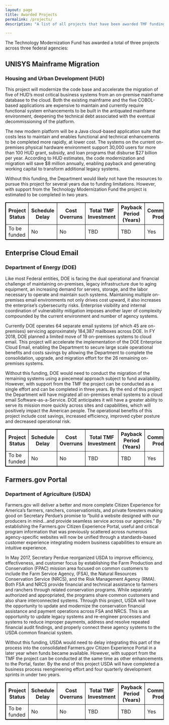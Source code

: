 ```yaml
---
layout: page
title: Awarded Projects
permalink: /projects/
description: "A list of all projects that have been awarded TMF funding."

---
```


The Technology Modernization Fund has awarded a total of three projects across three federal agencies:

## UNISYS Mainframe Migration
### Housing and Urban Development (HUD)

This project will modernize the code base and accelerate the migration of five of HUD’s most critical business systems from an on-premise mainframe database to the cloud. Both the existing mainframe and the five COBOL-based applications are expensive to maintain and currently require functional system enhancements to be built in the antiquated mainframe environment, deepening the technical debt associated with the eventual decommissioning of the platform. 

The new modern platform will be a Java cloud-based application suite that costs less to maintain and enables functional and technical enhancements to be completed more rapidly, at lower cost. The systems on the current on-premises physical hardware environment support 30,000 users for more than 100 HUD grant, subsidy, and loan programs that disburse $27 billion per year. According to HUD estimates, the code modernization and migration will save $8 million annually, enabling payback and generating working capital to transform additional legacy systems.

Without this funding, the Department would likely not have the resources to pursue this project for several years due to funding limitations. However, with support from the Technology Modernization Fund the project is estimated to be completed in two years. 

<style>
table, th, td {
    border: 1px solid black;
}
</style>

<table style="width:100%">
  <tr>
    <th>Project Status</th>
    <th>Schedule Delay</th>
    <th>Cost Overruns</th>
    <th>Total TMF Investment</th>
    <th>Payback Period (Years)</th>
    <th>Commercial Product</th>
  </tr>
  <tr>
    <td>To be funded</td>
    <td>No</td>
    <td>No</td>
    <td>TBD</td>
    <td>TBD</td>
    <td>Yes</td>
  </tr>
</table>

## Enterprise Cloud Email
### Department of Energy (DOE)

Like most Federal entities, DOE is facing the dual operational and financial challenge of maintaining on-premises, legacy infrastructure due to aging equipment, an increasing demand for servers, storage, and the labor necessary to operate and maintain such systems. Maintaining multiple on-premises email environments not only drives cost upward, it also increases the enterprise’s cybersecurity risks. Enterprise visibility and internal coordination of vulnerability mitigation imposes another layer of complexity compounded by the current environment and number of agency systems. 

Currently DOE operates 64 separate email systems (of which 45 are on-premises) servicing approximately 184,387 mailboxes across DOE. In FY 2018, DOE planned a limited move of 19 on-premises systems to cloud email. This project will accelerate the implementation of the DOE Enterprise Cloud Email, enabling the Department to secure large scale operational benefits and costs savings by allowing the Department to complete the consolidation, upgrade, and migration effort for the 26 remaining on-premises systems.

Without this funding, DOE would need to conduct the migration of the remaining systems using a piecemeal approach subject to fund availability. However, with support from the TMF the project can be conducted as a single effort and can be completed in three years. By the end of this project the Department will have migrated all on-premises email systems to a cloud email Software-as-a-Service. DOE anticipates it will have a greater ability to serve its mission more quickly across sites and capabilities, which will positively impact the American people. The operational benefits of this project include cost savings, increased efficiency, improved cyber posture and decreased operational risk.   

<style>
table, th, td {
    border: 1px solid black;
}
</style>

<table style="width:100%">
  <tr>
    <th>Project Status</th>
    <th>Schedule Delay</th>
    <th>Cost Overruns</th>
    <th>Total TMF Investment</th>
    <th>Payback Period (Years)</th>
    <th>Commercial Product</th>
  </tr>
  <tr>
    <td>To be funded</td>
    <td>No</td>
    <td>No</td>
    <td>TBD</td>
    <td>TBD</td>
    <td>Yes</td>
  </tr>
</table>

## Farmers.gov Portal
### Department of Agriculture (USDA)

Farmers.gov will deliver a better and more complete Citizen Experience for America’s farmers, ranchers, conservationists, and private foresters making good on Secretary Perdue’s promise to “build a website designed with our producers in mind...and provide seamless service across our agencies.” By establishing the Farmers.gov Citizen Experience Portal, useful and critical program information that was previously scattered across numerous agency-specific websites will now be unified through a standards-based customer experience integrating modern business capabilities to ensure an intuitive experience.

In May 2017, Secretary Perdue reorganized USDA to improve efficiency, effectiveness, and customer focus by establishing the Farm Production and Conservation (FPAC) mission area focused on common customers to include the Farm Service Agency, (FSA), the Natural Resources Conservation Service (NRCS), and the Risk Management Agency (RMA). Both FSA and NRCS provide financial and technical assistance to farmers and ranchers through related conservation programs. While separately authorized and appropriated, the programs share common customers and also share interconnected systems. Through this project, USDA will have the opportunity to update and modernize the conservation financial assistance and payment operations across FSA and NRCS. This is an opportunity to update legacy systems and re-engineer processes and systems to reduce improper payments, address and resolve repeated financial audit findings, and properly connect these agency systems to the USDA common financial system.

Without this funding, USDA would need to delay integrating this part of the process into the consolidated Farmers.gov Citizen Experience Portal in a later year when funds became available. However, with support from the TMF the project can be conducted at the same time as other enhancements to the Portal, faster. By the end of this project USDA will have completed a business process reengineering effort and four quarterly development sprints in under two years. 

<style>
table, th, td {
    border: 1px solid black;
}
</style>

<table style="width:100%">
  <tr>
    <th>Project Status</th>
    <th>Schedule Delay</th>
    <th>Cost Overruns</th>
    <th>Total TMF Investment</th>
    <th>Payback Period (Years)</th>
    <th>Commercial Product</th>
  </tr>
  <tr>
    <td>To be funded</td>
    <td>No</td>
    <td>No</td>
    <td>TBD</td>
    <td>TBD</td>
    <td>Yes</td>
  </tr>
</table>
